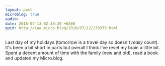 ```yaml
---
layout: post
microblog: true
audio: 
date: 2018-07-13 02:39:39 +0300
guid: http://kaa.micro.blog/2018/07/12/233939.html
---
```

Last day of my holidays (tomorrow is a travel day so doesn't _really_ count). It's been a bit short in parts but overall I think I've reset my brain a little bit. Spent a decent amount of time with the family (new and old), read a book and updated my Micro.blog. 
